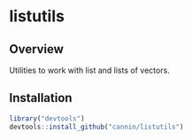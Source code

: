 # listutils
## Overview

Utilities to work with list and lists of vectors.

## Installation
```R
library("devtools")
devtools::install_github("cannin/listutils")
```  